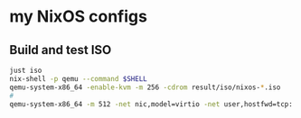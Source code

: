 # my NixOS configs

## Build and test ISO

```bash
just iso
nix-shell -p qemu --command $SHELL
qemu-system-x86_64 -enable-kvm -m 256 -cdrom result/iso/nixos-*.iso
#
qemu-system-x86_64 -m 512 -net nic,model=virtio -net user,hostfwd=tcp::2222-:22 -cdrom result/iso/nixos-24.05.20240106.46ae021-x86_64-linux.iso
```

